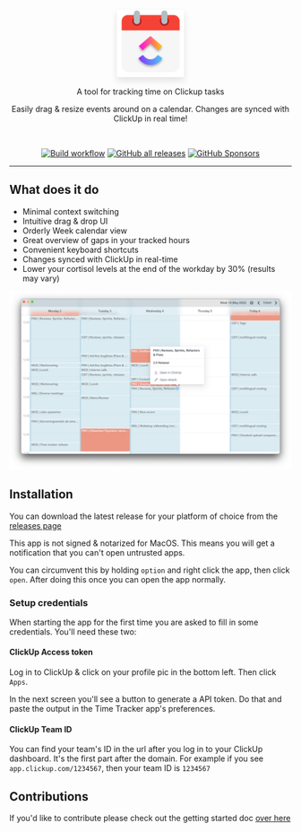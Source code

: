 <p align="center"><a href="https://github.com/gwleuverink/clickup-time-tracker/releases" target="_blank"><img src="./build/icons/256x256.png" width="120" style="filter: drop-shadow(0px 6px 6px #e2e2e2)"></a></p>

<p align="center">A tool for tracking time on Clickup tasks</p>

<p align="center">Easily drag & resize events around on a calendar. Changes are synced with ClickUp in real time!</p>

<br />

<p align="center">
<a href="https://github.com/gwleuverink/clickup-time-tracker/actions/workflows/build.yml"><img src="https://github.com/gwleuverink/clickup-time-tracker/actions/workflows/build.yml/badge.svg" alt="Build workflow"></a>
<a href="https://github.com/gwleuverink/clickup-time-tracker/releases/latest"><img alt="GitHub all releases" src="https://img.shields.io/github/downloads/gwleuverink/clickup-time-tracker/total"></a>
<a href="https://github.com/sponsors/gwleuverink"><img alt="GitHub Sponsors" src="https://img.shields.io/github/sponsors/gwleuverink"></a>
</p>

<hr />

## What does it do

* Minimal context switching
* Intuitive drag & drop UI
* Orderly Week calendar view
* Great overview of gaps in your tracked hours
* Convenient keyboard shortcuts
* Changes synced with ClickUp in real-time
* Lower your cortisol levels at the end of the workday by 30% (results may vary)

<p align="center"><img src="./docs/img/screenshot.png" width="620"></p>

## Installation
You can download the latest release for your platform of choice from the [releases page](https://github.com/gwleuverink/clickup-time-tracker/releases)

This app is not signed & notarized for MacOS. This means you will get a notification that you can't open untrusted apps.

You can circumvent this by holding `option` and right click the app, then click `open`. After doing this once you can open the app normally.

### Setup credentials
When starting the app for the first time you are asked to fill in some credentials. You'll need these two:

#### ClickUp Access token
Log in to ClickUp & click on your profile pic in the bottom left. Then click `Apps`.

In the next screen you'll see a button to generate a API token. Do that and paste the output in the Time Tracker app's preferences.

#### ClickUp Team ID
You can find your team's ID in the url after you log in to your ClickUp dashboard. It's the first part after the domain. For example if you see `app.clickup.com/1234567`, then your team ID is `1234567`
## Contributions
If you'd like to contribute please check out the getting started doc [over here](./docs/development.md)
